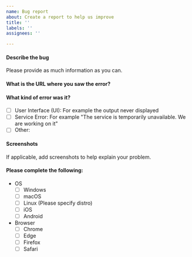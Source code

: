 ```yaml
---
name: Bug report
about: Create a report to help us improve
title: ''
labels: ''
assignees: ''

---
```


#### Describe the bug
Please provide as much information as you can.

#### What is the URL where you saw the error?

#### What kind of error was it?
- [ ] User Interface (UI):  For example the output never displayed 
- [ ] Service Error: For example "The service is temporarily unavailable. We are working on it"
- [ ] Other:

#### Screenshots
If applicable, add screenshots to help explain your problem.

#### Please complete the following:
 - OS
    - [ ] Windows
    - [ ] macOS
    - [ ] Linux (Please specify distro)
    - [ ] iOS
    - [ ] Android
 - Browser 
    - [ ] Chrome
    - [ ] Edge
    - [ ] Firefox
    - [ ] Safari
